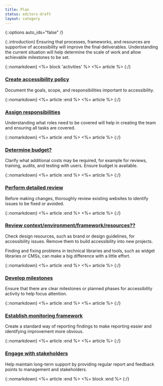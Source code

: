 ```yaml
---
title: Plan
status: editors-draft
layout: category
---
```


{::options auto_ids="false" /}

{:.introduction}
Ensuring that processes, frameworks, and resources are supportive of accessibility will improve the final deliverables. Understanding the current situation will help determine the scale of work and allow achievable milestones to be set.

{::nomarkdown}
<%= block 'activities' %>
<%= article %>
{:/}

### [Create accessibility policy](create_accessibility_policy.html)

Document the goals, scope, and responsibilities important to accessibility.

{::nomarkdown}
<%= article :end %>
<%= article %>
{:/}

### [Assign responsibilities](assign_responsibilities.html)

Understanding what roles need to be covered will help in creating the team and ensuring all tasks are covered.

{::nomarkdown}
<%= article :end %>
<%= article %>
{:/}

### [Determine budget?](determine_budget.html)

Clarify what additional costs may be required, for example for reviews, training, audits, and testing with users. Ensure budget is available.

{::nomarkdown}
<%= article :end %>
<%= article %>
{:/}

### [Perform detailed review](preform_detailed_review.html)

Before making changes, thoroughly review existing websites to identify issues to be fixed or avoided.

{::nomarkdown}
<%= article :end %>
<%= article %>
{:/}

### [Review context/environment/framework/resources??](review_resources.html)

Check design resources, such as brand or design guidelines, for accessibility issues. Remove them to build accessibility into new projects.

Finding and fixing problems in technical libraries and tools, such as widget libraries or CMSs, can make a big difference with a little effort.

{::nomarkdown}
<%= article :end %>
<%= article %>
{:/}


### [Develop milestones](develop_milestones.html)

Ensure that there are clear milestones or planned phases for accessibility activity to help focus attention.

{::nomarkdown}
<%= article :end %>
<%= article %>
{:/}

### [Establish monitoring framework](establish_monitoring_framework.html)

Create a standard way of reporting findings to make reporting easier and identifying improvement more obvious.

{::nomarkdown}
<%= article :end %>
<%= article %>
{:/}

### [Engage with stakeholders](engage_with_stakeholders.html)

Help maintain long-term support by providing regular report and feedback points to management and stakeholders.

{::nomarkdown}
<%= article :end %>
<%= block :end %>
{:/}